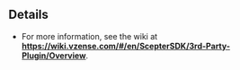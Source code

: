 ## Details
- For more information, see the wiki at **https://wiki.vzense.com/#/en/ScepterSDK/3rd-Party-Plugin/Overview**.

